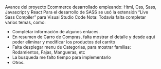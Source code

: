 Avance del proyecto Ecommerce desarrollado empleando: Html, Css, Sass, Javascript y React
Para el desarrollo de SASS se usó la extensión “Live Sass Compiler” para Visual Studio Code
Nota: Todavía falta completar varios temas, como:
- Completar información de algunos enlaces.
- En resumen de Carro de Compras, falta mostrar el detalle y desde aqui poder eliminar y modificar los productos del carrito
- Falta desplegar menu de Categorias, para mostrar familias: Rodamientos, Fajas, Mangueras, etc
- La busqueda me falto tiempo para implementarlo
- Otros.
